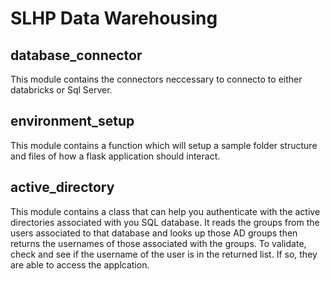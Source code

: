 # SLHP Data Warehousing

## database_connector
This module contains the connectors neccessary to connecto to either databricks or Sql Server. 

## environment_setup
This module contains a function which will setup a sample folder structure and files of how a flask application should interact. 

## active_directory
This module contains a class that can help you authenticate with the active directories associated with you SQL database. It reads the groups from the users associated to that database and looks up those AD groups then returns the usernames of those associated with the groups. To validate, check and see if the username of the user is in the returned list. If so, they are able to access the applcation. 